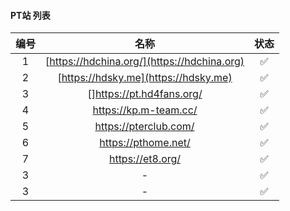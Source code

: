 #### PT站 列表


|编号|名称|状态|
|:----:|:----:  | :----:  |
| 1 | [https://hdchina.org/](https://hdchina.org) | :white_check_mark: |
| 2 | [https://hdsky.me](https://hdsky.me) |:white_check_mark:|
| 3 | []https://pt.hd4fans.org/ |:white_check_mark:|
| 4 | https://kp.m-team.cc/ |:white_check_mark:|
| 5 | https://pterclub.com/ |:white_check_mark:|
| 6 | https://pthome.net/ |:white_check_mark:|
| 7 | https://et8.org/ |:white_check_mark:|
| 3 | - |:white_check_mark:|
| 3 | - |:white_check_mark:|


